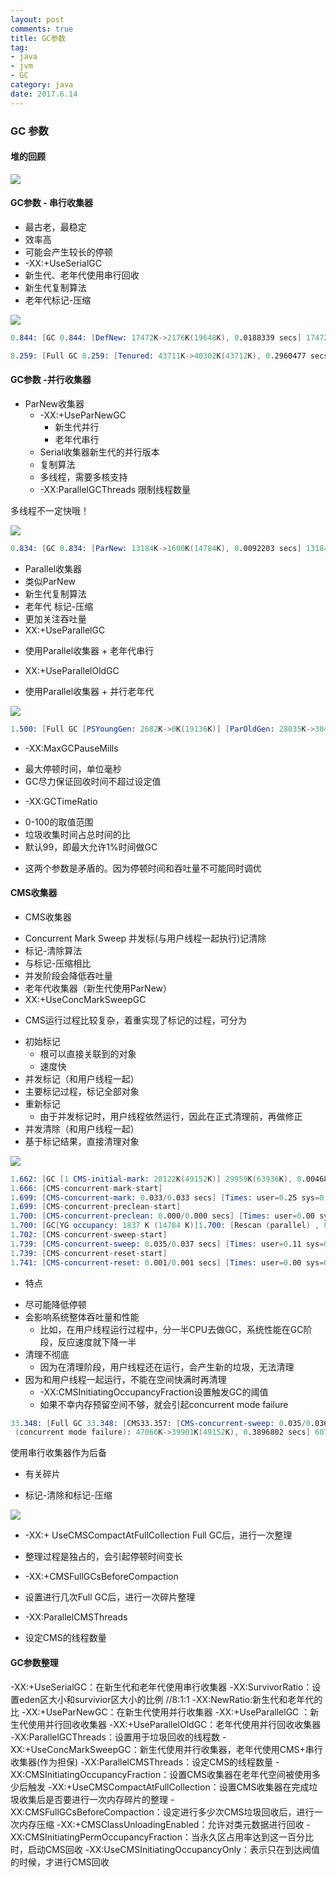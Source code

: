 ```yaml
---
layout: post
comments: true
title: GC参数
tag: 
- java
- jvm
- GC
category: java
date: 2017.6.14  
---
```


### GC 参数
#### 堆的回顾

![](http://ni484sha.com/images/gcc1.png)

#### GC参数 - 串行收集器

* 最古老，最稳定
* 效率高
* 可能会产生较长的停顿
* -XX:+UseSerialGC
 * 新生代、老年代使用串行回收
 * 新生代复制算法  
 * 老年代标记-压缩

![](http://ni484sha.com/images/gcc2.png)

```s
0.844: [GC 0.844: [DefNew: 17472K->2176K(19648K), 0.0188339 secs] 17472K->2375K(63360K), 0.0189186 secs] [Times: user=0.01 sys=0.00, real=0.02 secs]

8.259: [Full GC 8.259: [Tenured: 43711K->40302K(43712K), 0.2960477 secs] 63350K->40302K(63360K), [Perm : 17836K->17836K(32768K)], 0.2961554 secs] [Times: user=0.28 sys=0.02, real=0.30 secs]
```

#### GC参数 -并行收集器
* ParNew收集器
  - -XX:+UseParNewGC
    * 新生代并行
    * 老年代串行
  - Serial收集器新生代的并行版本
  - 复制算法
  - 多线程，需要多核支持
  - -XX:ParallelGCThreads 限制线程数量

多线程不一定快哦！

![](http://ni484sha.com/images/gcc99.png)

```s
0.834: [GC 0.834: [ParNew: 13184K->1600K(14784K), 0.0092203 secs] 13184K->1921K(63936K), 0.0093401 secs] [Times: user=0.00 sys=0.00, real=0.00 secs]
```

* Parallel收集器
 * 类似ParNew  
 * 新生代复制算法  
 * 老年代 标记-压缩  
 * 更加关注吞吐量
 * XX:+UseParallelGC  
  - 使用Parallel收集器 + 老年代串行  
 * XX:+UseParallelOldGC
  - 使用Parallel收集器 + 并行老年代

![](http://ni484sha.com/images/gcc3.png)

```s
1.500: [Full GC [PSYoungGen: 2682K->0K(19136K)] [ParOldGen: 28035K->30437K(43712K)] 30717K->30437K(62848K) [PSPermGen: 10943K->10928K(32768K)], 0.2902791 secs] [Times: user=1.44 sys=0.03, real=0.30 secs].
```

* -XX:MaxGCPauseMills
 - 最大停顿时间，单位毫秒  
 - GC尽力保证回收时间不超过设定值
* -XX:GCTimeRatio
 - 0-100的取值范围
 - 垃圾收集时间占总时间的比
 - 默认99，即最大允许1%时间做GC
* 这两个参数是矛盾的。因为停顿时间和吞吐量不可能同时调优


####  CMS收集器

* CMS收集器
 - Concurrent Mark Sweep 并发标(与用户线程一起执行)记清除  
 - 标记-清除算法  
 - 与标记-压缩相比  
 - 并发阶段会降低吞吐量  
 - 老年代收集器（新生代使用ParNew）  
 - XX:+UseConcMarkSweepGC
* CMS运行过程比较复杂，着重实现了标记的过程，可分为
 - 初始标记
   * 根可以直接关联到的对象
   * 速度快
 - 并发标记（和用户线程一起）
 - 主要标记过程，标记全部对象
 - 重新标记
   * 由于并发标记时，用户线程依然运行，因此在正式清理前，再做修正
 - 并发清除（和用户线程一起）  
 - 基于标记结果，直接清理对象

![](http://ni484sha.com/images/gcc4.png)

```s
1.662: [GC [1 CMS-initial-mark: 28122K(49152K)] 29959K(63936K), 0.0046877 secs] [Times: user=0.00 sys=0.00, real=0.00 secs] 
1.666: [CMS-concurrent-mark-start]
1.699: [CMS-concurrent-mark: 0.033/0.033 secs] [Times: user=0.25 sys=0.00, real=0.03 secs] 
1.699: [CMS-concurrent-preclean-start]
1.700: [CMS-concurrent-preclean: 0.000/0.000 secs] [Times: user=0.00 sys=0.00, real=0.00 secs] 
1.700: [GC[YG occupancy: 1837 K (14784 K)]1.700: [Rescan (parallel) , 0.0009330 secs]1.701: [weak refs processing, 0.0000180 secs] [1 CMS-remark: 28122K(49152K)] 29959K(63936K), 0.0010248 secs] [Times: user=0.00 sys=0.00, real=0.00 secs] 
1.702: [CMS-concurrent-sweep-start]
1.739: [CMS-concurrent-sweep: 0.035/0.037 secs] [Times: user=0.11 sys=0.02, real=0.05 secs] 
1.739: [CMS-concurrent-reset-start]
1.741: [CMS-concurrent-reset: 0.001/0.001 secs] [Times: user=0.00 sys=0.00, real=0.00 secs]
```

* 特点
 - 尽可能降低停顿
 - 会影响系统整体吞吐量和性能
   * 比如，在用户线程运行过程中，分一半CPU去做GC，系统性能在GC阶段，反应速度就下降一半
 - 清理不彻底
   * 因为在清理阶段，用户线程还在运行，会产生新的垃圾，无法清理
 - 因为和用户线程一起运行，不能在空间快满时再清理
   * -XX:CMSInitiatingOccupancyFraction设置触发GC的阈值
   * 如果不幸内存预留空间不够，就会引起concurrent mode failure

```s
33.348: [Full GC 33.348: [CMS33.357: [CMS-concurrent-sweep: 0.035/0.036 secs] [Times: user=0.11 sys=0.03, real=0.03 secs] 
 (concurrent mode failure): 47066K->39901K(49152K), 0.3896802 secs] 60771K->39901K(63936K), [CMS Perm : 22529K->22529K(32768K)], 0.3897989 secs] [Times: user=0.39 sys=0.00, real=0.39 secs]
```
使用串行收集器作为后备

* 有关碎片
 - 标记-清除和标记-压缩

![](http://ni484sha.com/images/gcc5.png)

* -XX:+ UseCMSCompactAtFullCollection Full GC后，进行一次整理
 - 整理过程是独占的，会引起停顿时间变长
* -XX:+CMSFullGCsBeforeCompaction 
 - 设置进行几次Full GC后，进行一次碎片整理
* -XX:ParallelCMSThreads
 - 设定CMS的线程数量

#### GC参数整理

-XX:+UseSerialGC：在新生代和老年代使用串行收集器
-XX:SurvivorRatio：设置eden区大小和survivior区大小的比例 //8:1:1
-XX:NewRatio:新生代和老年代的比 
-XX:+UseParNewGC：在新生代使用并行收集器
-XX:+UseParallelGC ：新生代使用并行回收收集器
-XX:+UseParallelOldGC：老年代使用并行回收收集器
-XX:ParallelGCThreads：设置用于垃圾回收的线程数
-XX:+UseConcMarkSweepGC：新生代使用并行收集器，老年代使用CMS+串行收集器(作为担保)
-XX:ParallelCMSThreads：设定CMS的线程数量
-XX:CMSInitiatingOccupancyFraction：设置CMS收集器在老年代空间被使用多少后触发
-XX:+UseCMSCompactAtFullCollection：设置CMS收集器在完成垃圾收集后是否要进行一次内存碎片的整理
-XX:CMSFullGCsBeforeCompaction：设定进行多少次CMS垃圾回收后，进行一次内存压缩
-XX:+CMSClassUnloadingEnabled：允许对类元数据进行回收
-XX:CMSInitiatingPermOccupancyFraction：当永久区占用率达到这一百分比时，启动CMS回收
-XX:UseCMSInitiatingOccupancyOnly：表示只在到达阀值的时候，才进行CMS回收









